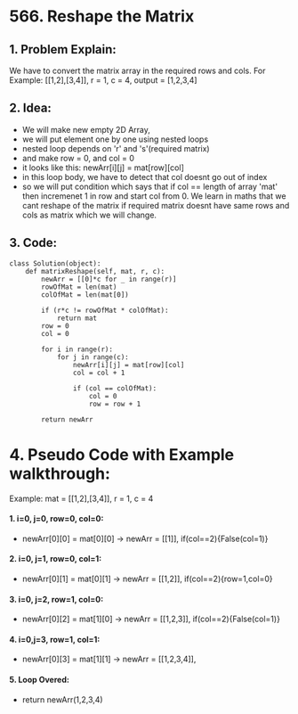 # 566. Reshape the Matrix
## 1. Problem Explain:
   We have to convert the matrix array in the required rows and cols.
   For Example: [[1,2],[3,4]], r = 1, c = 4, output = [1,2,3,4]

## 2. Idea:
- We will make new empty 2D Array,
- we will put element one by one using nested loops
- nested loop depends on 'r' and 's'(required matrix)
- and make row = 0, and col = 0
- it looks like this: newArr[i][j] = mat[row][col]
- in this loop body, we have to detect that col doesnt go out of index
- so we will put condition which says that if col == length of array 'mat' then incremenet 1 in row and start col from 0.
We learn in maths that we cant reshape of the matrix if required matrix doesnt have same rows and cols as matrix which we will change.

## 3. Code:
```
class Solution(object):
    def matrixReshape(self, mat, r, c):
        newArr = [[0]*c for _ in range(r)]  
        rowOfMat = len(mat)
        colOfMat = len(mat[0])

        if (r*c != rowOfMat * colOfMat):
            return mat
        row = 0
        col = 0

        for i in range(r):
            for j in range(c):
                newArr[i][j] = mat[row][col] 
                col = col + 1

                if (col == colOfMat):
                    col = 0
                    row = row + 1

        return newArr             
```

# 4. Pseudo Code with Example walkthrough: 
   Example: mat = [[1,2],[3,4]], r = 1, c = 4 
#### 1. i=0, j=0, row=0, col=0:
- newArr[0][0] = mat[0][0] -> newArr = [[1]], if(col==2){False(col=1)} 
#### 2. i=0, j=1, row=0, col=1:
- newArr[0][1] = mat[0][1] -> newArr = [[1,2]], if(col==2){row=1,col=0} 
#### 3. i=0, j=2, row=1, col=0:
- newArr[0][2] = mat[1][0] -> newArr = [[1,2,3]], if(col==2){False(col=1)} 
#### 4. i=0,j=3, row=1, col=1:
- newArr[0][3] = mat[1][1] -> newArr = [[1,2,3,4]], 
#### 5. Loop Overed:
- return newArr(1,2,3,4)      
